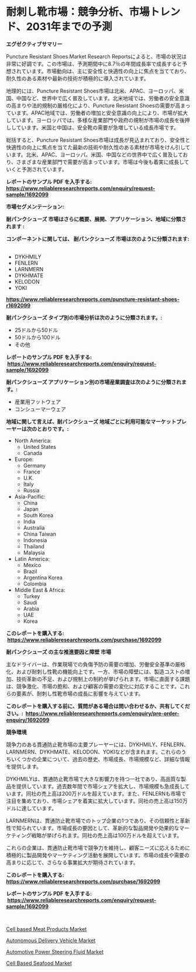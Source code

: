 <p><h1>耐刺し靴市場：競争分析、市場トレンド、2031年までの予測</h1></p><p><strong>エグゼクティブサマリー</strong></p>
<p><p>Puncture Resistant Shoes Market Research Reportsによると、市場の状況は非常に好調です。この市場は、予測期間中に8.7％の年間成長率で成長すると予想されています。市場動向は、主に安全性と快適性の向上に焦点を当てており、耐久性のある素材や最新の技術が積極的に導入されています。</p><p>地理的には、Puncture Resistant Shoes市場は北米、APAC、ヨーロッパ、米国、中国など、世界中で広く普及しています。北米地域では、労働者の安全意識の高まりや法的規制の厳格化により、Puncture Resistant Shoesの需要が高まっています。APAC地域では、労働者の増加と安全意識の向上により、市場が拡大しています。ヨーロッパでは、多様な産業部門や政府の規制が市場の成長を後押ししています。米国と中国は、安全靴の需要が急増している成長市場です。</p><p>総括すると、Puncture Resistant Shoes市場は成長が見込まれており、安全性と快適性の向上に焦点を当てた最新の技術や耐久性のある素材が市場をけん引しています。北米、APAC、ヨーロッパ、米国、中国などの世界中で広く普及しており、さまざまな産業部門で需要が高まっています。市場は今後も着実に成長していくと予測されています。</p></p>
<p><strong>レポートのサンプル PDF を入手する: <a href="https://www.reliableresearchreports.com/enquiry/request-sample/1692099">https://www.reliableresearchreports.com/enquiry/request-sample/1692099</a></strong></p>
<p><strong>市場セグメンテーション:</strong></p>
<p><strong> 耐パンクシューズ 市場はさらに概要、展開、アプリケーション、地域に分類されます :</strong></p>
<p><strong>コンポーネントに関しては、 耐パンクシューズ 市場は次のように分類されます: &nbsp;</strong></p>
<p><ul><li>DYKHMILY</li><li>FENLERN</li><li>LARNMERN</li><li>DYKHMATE</li><li>KELODON</li><li>YOKI</li></ul></p>
<p><strong><a href="https://www.reliableresearchreports.com/puncture-resistant-shoes-r1692099">https://www.reliableresearchreports.com/puncture-resistant-shoes-r1692099</a></strong></p>
<p><strong> 耐パンクシューズ タイプ別の市場分析は次のように分類されます。:</strong></p>
<p><ul><li>25ドルから50ドル</li><li>50ドルから100ドル</li><li>その他</li></ul></p>
<p><strong>レポートのサンプル PDF を入手する: &nbsp;<a href="https://www.reliableresearchreports.com/enquiry/request-sample/1692099">https://www.reliableresearchreports.com/enquiry/request-sample/1692099</a></strong></p>
<p><strong> 耐パンクシューズ アプリケーション別の市場産業調査は次のように分類されます。:</strong></p>
<p><ul><li>産業用フットウェア</li><li>コンシューマーウェア</li></ul></p>
<p><strong>地域に関して言えば、耐パンクシューズ 地域ごとに利用可能なマーケットプレーヤーは次のとおりです。:</strong></p>
<p><ul>
    <li>
        North America:
        <ul>
            <li>United States</li>
            <li>Canada</li>
        </ul>
    </li>
    <li>
        Europe:
        <ul>
            <li>Germany</li>
            <li>France</li>
            <li>U.K.</li>
            <li>Italy</li>
            <li>Russia</li>
        </ul>
    </li>
    <li>
        Asia-Pacific:
        <ul>
            <li>China</li>
            <li>Japan</li>
            <li>South Korea</li>
            <li>India</li>
            <li>Australia</li>
            <li>China Taiwan</li>
            <li>Indonesia</li>
            <li>Thailand</li>
            <li>Malaysia</li>
        </ul>
    </li>
    <li>
        Latin America:
        <ul>
            <li>Mexico</li>
            <li>Brazil</li>
            <li>Argentina Korea</li>
            <li>Colombia</li>
        </ul>
    </li>
    <li>
        Middle East & Africa:
        <ul>
            <li>Turkey</li>
            <li>Saudi</li>
            <li>Arabia</li>
            <li>UAE</li>
            <li>Korea</li>
        </ul>
    </li>
    </ul></p>
<p><strong>このレポートを購入する: &nbsp;<a href="https://www.reliableresearchreports.com/purchase/1692099">https://www.reliableresearchreports.com/purchase/1692099</a></strong></p>
<p><strong>耐パンクシューズ の主な推進要因と障壁 市場</strong></p>
<p><p>主なドライバーは、作業現場での負傷予防の需要の増加、労働安全基準の厳格化、および耐刺し性靴の機能向上です。一方、市場の障壁には、製造コストの増加、技術革新の不足、および規制上の制約が挙げられます。市場に直面する課題は、競争激化、市場の飽和、および顧客の需要の変化に対応することです。これらの要素が、耐刺し性靴市場の成長に影響を与えています。</p></p>
<p><strong>このレポートを購入する前に、質問がある場合は問い合わせるか、共有してください。:&nbsp; <a href="https://www.reliableresearchreports.com/enquiry/pre-order-enquiry/1692099">https://www.reliableresearchreports.com/enquiry/pre-order-enquiry/1692099</a></strong></p>
<p><strong>競争環境</strong></p>
<p><p>競争力のある貫通防止靴市場の主要プレーヤーには、DYKHMILY、FENLERN、LARNMERN、DYKHMATE、KELODON、YOKIなどが含まれます。これらのうちいくつかの企業について、過去の歴史、市場成長、市場規模など、詳細な情報を提供します。</p><p>DYKHMILYは、貫通防止靴市場で大きな影響力を持つ一社であり、高品質な製品を提供しています。過去数年間で市場シェアを拡大し、市場規模も急成長しています。同社の売上高は200万ドルを超えています。また、FENLERNも市場で注目を集めており、市場シェアを着実に拡大しています。同社の売上高は150万ドルに達しています。</p><p>LARNMERNは、貫通防止靴市場でのトップ企業の1つであり、その信頼性と革新性で知られています。市場成長の要因として、革新的な製品開発や効果的なマーケティング戦略が挙げられます。同社の売上高は100万ドルを超えています。</p><p>これらの企業は、貫通防止靴市場で競争力を維持し、顧客ニーズに応えるために積極的に製品開発やマーケティング活動を展開しています。市場の成長や需要の高まりに応じて、さらなる事業拡大が期待されています。</p></p>
<p><strong>このレポートを購入する: &nbsp; <a href="https://www.reliableresearchreports.com/purchase/1692099">https://www.reliableresearchreports.com/purchase/1692099</a></strong></p>
<p><strong>レポートのサンプル PDF を入手する: &nbsp;<a href="https://www.reliableresearchreports.com/enquiry/request-sample/1692099">https://www.reliableresearchreports.com/enquiry/request-sample/1692099</a></strong><strong></strong></p>
<p>&nbsp;</p>
<p><p><a href="https://github.com/Hazelklievgspy6vdcsmu106w/Market-Research-Report-List-1/blob/main/cell-based-meat-products-market.md">Cell based Meat Products Market</a></p><p><a href="https://www.linkedin.com/pulse/autonomous-delivery-vehicle-market-research-report-key-successful-4ruwf?trackingId=MGQ9SsZaE0R3ACNAwymRww%3D%3D">Autonomous Delivery Vehicle Market</a></p><p><a href="https://www.linkedin.com/pulse/automotive-power-steering-fluid-market-research-report-provides-au40f?trackingId=zesfbIfMu3XYQkj%2F7DMvVQ%3D%3D">Automotive Power Steering Fluid Market</a></p><p><a href="https://github.com/ChiragRp1/Market-Research-Report-List-4/blob/main/cell-based-seafood-market.md">Cell Based Seafood Market</a></p></p>